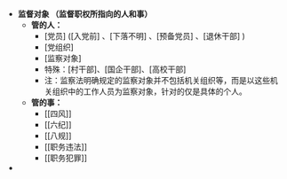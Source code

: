 - **监督对象 （监督职权所指向的人和事）**
	- **管的人：**
		- [党员] ([入党前] 、[下落不明] 、[预备党员] 、[退休干部] )
		- [党组织]
		- [监察对象]
		- 特殊：[村干部]、[国企干部]、[高校干部]
		- 注：监察法明确规定的监察对象并不包括机关组织等，而是以这些机关组织中的工作人员为监察对象，针对的仅是具体的个人。
	- **管的事：**
		- [[四风]]
		- [[六纪]]
		- [[八规]]
		- [[职务违法]]
		- [[职务犯罪]]
-